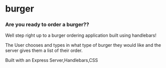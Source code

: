 # burger

### Are you ready to order a burger??

Well step right up to a burger ordering application built using handlebars!

The User chooses and types in what type of burger they would like and the server gives them a list of their order.

Built with an Express Server,Handlebars,CSS
